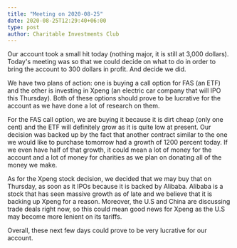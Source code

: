 ```yaml
---
title: "Meeting on 2020-08-25"
date: 2020-08-25T12:29:40+06:00
type: post
author: Charitable Investments Club
---
```

Our account took a small hit today (nothing major, it is still at 3,000 dollars). Today's meeting was so that we could decide on what to do in order to bring the account to 300 dollars in profit. And decide we did.

We have two plans of action: one is buying a call option for FAS (an ETF) and the other is investing in Xpeng (an electric car company that will IPO this Thursday). Both of these options should prove to be lucrative for the account as we have done a lot of research on them.

For the FAS call option, we are buying it because it is dirt cheap (only one cent) and the ETF will definitely grow as it is quite low at present. Our decision was backed up by the fact that another contract similar to the one we would like to purchase tomorrow had a growth of 1200 percent today. If we even have half of that growth, it could mean a lot of money for the account and a lot of money for charities as we plan on donating all of the money we make. 

As for the Xpeng stock decision, we decided that we may buy that on Thursday, as soon as it IPOs because it is backed by Alibaba. Alibaba is a stock that has seen massive growth as of late and we believe that it is backing up Xpeng for a reason. Moreover, the U.S and China are discussing trade deals right now, so this could mean good news for Xpeng as the U.S may become more lenient on its tariffs.

Overall, these next few days could prove to be very lucrative for our account. 


